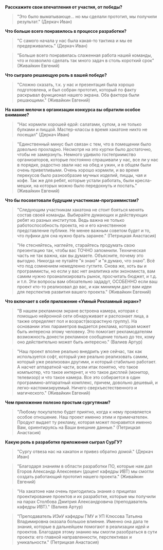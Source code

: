 **Расскажите свои впечатления от участия, от победы?**

> "Это было выматывающе... но мы сделали прототип, мы получили результат." (Деркач Иван)

**Что больше всего понравилось в процессе разработки?**

> "С самого начала у нас была какая-то тактика и мы ее предерживались." (Деркач Иван)

> "Больше всего понравилась слаженная работа нашей команды, что и позволило сделать так много задач в столь короткий срок" (Живайкин Евгений)

**Что сыграло решающую роль в вашей победе?**

> "Сложно сказать, т.к. у нас и  презентация была хорошо подготовлена, и был собран прототип, который по факту раскрывал функционал нашего экрана. Оба фактора были решающими." (Живайкин Евгений)

**На какие мелочи в организации конкурса вы обратили особое внимание?**

> "Нас кормили хорошей едой: салатами, супом, а не только булками и пиццой. Мастер-классы в время хакатоне никто не посещал" (Деркач Иван)

> "Единственный минус был связан с тем, что в помещении было довольно прохладно. Несмотря на это куртки было достаточно, чтобы не замерзнуть. Немного удивило гостеприимство организаторов, которые постоянно спрашивали у нас, все ли у нас в порядке, радостно звали нас на обед и ужин, и в общем были очень приветливыми. Очень хорошо кормили, и во время перекусов было разнообразие мучных изделий, пиццы, чая и кофе. Так же для ребят, которые устали работать, были кресла-мешки, на которых можно было передохнуть и поспать." (Живайкин Евгений)

**Что бы посоветовали будущим участникам-программистам?**

> "Следующим участникам хакатона не стоит бояться менять состав своей команды. Выбирайте думающих и действующих ребят из разных институтов. Ведь важна не только работоспособность проекта, но и его качественное представление публике. Не менее важным советом будет и то, что пуфики для сна нужно брать заранее." (Петрицкая Анастасия)

> "Не стесняйтесь, наглейте, старайтесь продумать свою презентацию так, чтобы вас ТОЧНО запомнили.
Техническая часть не так важна, как вы думаете. Объясните, почему это выгодно. Никогда не путайте "я знаю" и "я думаю, что знаю". Всё что под сомнением немедленно гуглите.
Снова же, хоть вы и программисты, но если у вас нет аналитика или экономиста, вам самим нужно проанализировать рынок, просчитать бюджет, и т.д. и т.п. Эти вопросы вам обязательно зададут, ОСОБЕННО если ваш проект кто-то реализовал до вас, и как минимум даст вам идеи для перспектив развития вашего проекта." (Живайкин Евгений)

**Что включает в себя приложение «Умный Рекламный экран»?**

> "В нашем рекламном экране встроена камера, которая с помощью нейронной сети обнаруживает и распознает лица, а также определяет пол и возраст(возрастную группу). На основании этих параметров выдается реклама, которая может быть интересна этому человеку. Это помогает рекламодателям возможность донести рекламное сообщение только до тех, кому оно действительно может быть интересно." (Валиев Артур)

> "Наш проект вполне реально внедрить уже сейчас, так как используется софт, который уже реально реализовать самим, который уже реализован другими, и который стабильно работает. А насчет аппаратной части, всем итак понятно, что такое компьютер, что такое интернет, и что такое дисплей (монитор, телевизор) и что такое камера. Все это собирается в один программно-аппаратный комплекс, причем, довольно дешевый, и легко-кастомизируемый. Ничего сверхъестественного и магического." (Живайкин Евгений)

**Чем приложение полезно простым сургутянам?**

> "Любому покупателю будет приятно, когда к нему проявляется особое отношение. Наш проект именно этим и примечателен. Продукт выдает ту рекламу, которая может понравится именно Вам, ориентируясь на Ваши внешние данные." (Петрицкая Анастасия)

**Какую роль в разработке приложения сыграл СурГУ?**

> "Сургу отвеза нас на хакатон и привез обратно домой." (Деркач Иван)

> "Благодаря знаниям в области разработки ПО, которые нам дал Егоров Александр Алексеевич (доцент кафедры ИВТ) мы смогли создать работающий прототип нашего проекта." (Живайкин Евгений)

> "На хакатоне нам очень пригодились знания о приципах проектирование проектов и их разработке, которые мы получили на парах  Столбова Дмитрия Александровича (преподаватель кафедры ИВТ)." (Валиев Артур)

> "Преподаватель ИЭиУ кафедры ГМУ и УП Клюсова Татьяна Владимировна оказала большое влияние. Именно она дала те знания, которые в дальнейшем помогают в реализации идей и проектов. Благодаря этому знанию мы смогли разобраться в сути проекта: его главной направленности, перспективах и уникальности."  (Петрицкая Анастасия)
